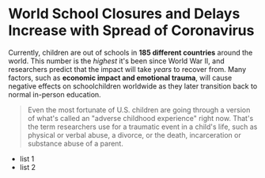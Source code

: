 
# World School Closures and Delays Increase with Spread of Coronavirus

Currently, children are out of schools in **185 different countries** around the world. This number is the _highest_ it's been since World War II, and researchers predict that the impact will take _years_ to recover from. Many factors, such as **economic impact and emotional trauma**, will cause negative effects on schoolchildren worldwide as they later transition back to normal in-person education. 

> Even the most fortunate of U.S. children are going through a version of what's called an "adverse childhood experience" right now. That's the term researchers use for a traumatic event in a child's life, such as physical or verbal abuse, a divorce, or the death, incarceration or substance abuse of a parent.

* list 1
* list 2
